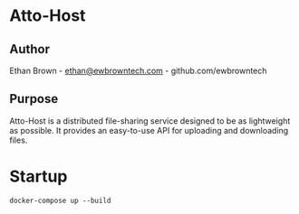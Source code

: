 # Atto-Host

## Author
Ethan Brown - ethan@ewbrowntech.com - github.com/ewbrowntech

## Purpose
Atto-Host is a distributed file-sharing service designed to be as lightweight as possible. It provides an easy-to-use API for uploading and downloading files.

# Startup

    docker-compose up --build

